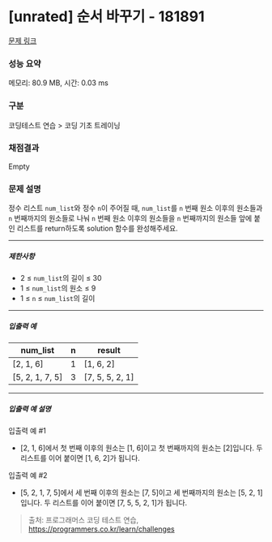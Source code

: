 # [unrated] 순서 바꾸기 - 181891 

[문제 링크](https://school.programmers.co.kr/learn/courses/30/lessons/181891) 

### 성능 요약

메모리: 80.9 MB, 시간: 0.03 ms

### 구분

코딩테스트 연습 > 코딩 기초 트레이닝

### 채점결과

Empty

### 문제 설명

<p>정수 리스트 <code>num_list</code>와 정수 <code>n</code>이 주어질 때, <code>num_list</code>를 <code>n</code> 번째 원소 이후의 원소들과 <code>n</code> 번째까지의 원소들로 나눠 <code>n</code> 번째 원소 이후의 원소들을 <code>n</code> 번째까지의 원소들 앞에 붙인 리스트를 return하도록 solution 함수를 완성해주세요.</p>

<hr>

<h5>제한사항</h5>

<ul>
<li>2 ≤ <code>num_list</code>의 길이 ≤ 30</li>
<li>1 ≤ <code>num_list</code>의 원소 ≤ 9</li>
<li>1 ≤ <code>n</code> ≤ <code>num_list</code>의 길이</li>
</ul>

<hr>

<h5>입출력 예</h5>
<table class="table">
        <thead><tr>
<th>num_list</th>
<th>n</th>
<th>result</th>
</tr>
</thead>
        <tbody><tr>
<td>[2, 1, 6]</td>
<td>1</td>
<td>[1, 6, 2]</td>
</tr>
<tr>
<td>[5, 2, 1, 7, 5]</td>
<td>3</td>
<td>[7, 5, 5, 2, 1]</td>
</tr>
</tbody>
      </table>
<hr>

<h5>입출력 예 설명</h5>

<p>입출력 예 #1</p>

<ul>
<li>[2, 1, 6]에서 첫 번째 이후의 원소는 [1, 6]이고 첫 번째까지의 원소는 [2]입니다. 두 리스트를 이어 붙이면 [1, 6, 2]가 됩니다.</li>
</ul>

<p>입출력 예 #2</p>

<ul>
<li>[5, 2, 1, 7, 5]에서 세 번째 이후의 원소는 [7, 5]이고 세 번째까지의 원소는 [5, 2, 1]입니다. 두 리스트를 이어 붙이면 [7, 5, 5, 2, 1]가 됩니다.</li>
</ul>


> 출처: 프로그래머스 코딩 테스트 연습, https://programmers.co.kr/learn/challenges